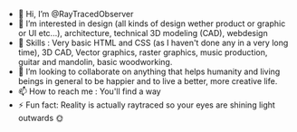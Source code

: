 - 👋 Hi, I’m @RayTracedObserver
- 👀 I’m interested in design (all kinds of design wether product or graphic or UI etc...), architecture, technical 3D modeling (CAD), webdesign
- 🌱 Skills : Very basic HTML and CSS (as I haven't done any in a very long time), 3D CAD, Vector graphics, raster graphics, music production, guitar and mandolin, basic woodworking.
- 💞️ I’m looking to collaborate on anything that helps humanity and living beings in general to be happier and to live a better, more creative life.
- 📫 How to reach me : You'll find a way
- ⚡ Fun fact: Reality is actually raytraced so your eyes are shining light outwards 🌞

<!---
RayTracedObserver/RayTracedObserver is a ✨ special ✨ repository because its `README.md` (this file) appears on your GitHub profile.
You can click the Preview link to take a look at your changes.
--->
